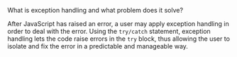 What is exception handling and what problem does it solve?

After JavaScript has raised an error, a user may apply exception handling in order to deal with the error.  Using the `try/catch` statement, exception handling lets the code raise errors in the `try` block, thus allowing the user to isolate and fix the error in a predictable and manageable way.

